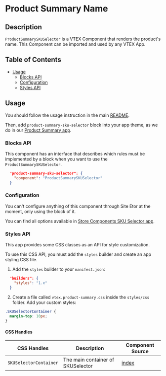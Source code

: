 # Product Summary Name

## Description

`ProductSummarySKUSelector` is a VTEX Component that renders the product's name.
This Component can be imported and used by any VTEX App.

## Table of Contents
- [Usage](#usage)
  - [Blocks API](#blocks-api)
  - [Configuration](#configuration)
  - [Styles API](#styles-api)

## Usage

You should follow the usage instruction in the main [README](https://github.com/vtex-apps/product-summary/blob/master/README.md#usage).

Then, add `product-summary-sku-selector` block into your app theme, as we do in our [Product Summary app](https://github.com/vtex-apps/product-summary/blob/master/store/blocks.json).

### Blocks API

This component has an interface that describes which rules must be implemented by a block when you want to use the `ProductSummarySKUSelector`.

```json
  "product-summary-sku-selector": {
    "component": "ProductSummarySKUSelector"
  }
```

### Configuration

You can't configure anything of this component through Site Etor at the moment, only using the block of it.

You can find all options available in [Store Components SKU Selector app](https://github.com/vtex-apps/store-components/blob/master/docs/SKUSelector.md).

### Styles API

This app provides some CSS classes as an API for style customization.

To use this CSS API, you must add the `styles` builder and create an app styling CSS file.

1. Add the `styles` builder to your `manifest.json`:

```json
  "builders": {
    "styles": "1.x"
  }
```

2. Create a file called `vtex.product-summary.css` inside the `styles/css` folder. Add your custom styles:

```css
.SKUSelectorContainer {
  margin-top: 10px;
}
```

#### CSS Handles

| CSS Handles   | Description                                          | Component Source                     |
| ------------ | ---------------------------------------------------- | ------------------------------------ |
| `SKUSelectorContainer` | The main container of SKUSelector | [index](/react/components/ProductSummarySKUSelector/index.js) |
